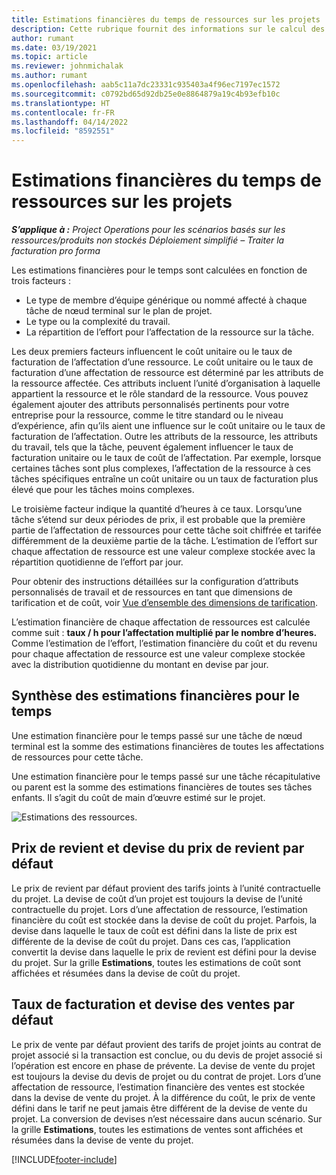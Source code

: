 ```yaml
---
title: Estimations financières du temps de ressources sur les projets
description: Cette rubrique fournit des informations sur le calcul des estimations financières pour le temps.
author: rumant
ms.date: 03/19/2021
ms.topic: article
ms.reviewer: johnmichalak
ms.author: rumant
ms.openlocfilehash: aab5c11a7dc23331c935403a4f96ec7197ec1572
ms.sourcegitcommit: c0792bd65d92db25e0e8864879a19c4b93efb10c
ms.translationtype: HT
ms.contentlocale: fr-FR
ms.lasthandoff: 04/14/2022
ms.locfileid: "8592551"
---
```

# <a name="financial-estimates-for-resource-time-on-projects"></a>Estimations financières du temps de ressources sur les projets

_**S’applique à :** Project Operations pour les scénarios basés sur les ressources/produits non stockés Déploiement simplifié – Traiter la facturation pro forma_

Les estimations financières pour le temps sont calculées en fonction de trois facteurs : 

- Le type de membre d’équipe générique ou nommé affecté à chaque tâche de nœud terminal sur le plan de projet. 
- Le type ou la complexité du travail.
- La répartition de l’effort pour l’affectation de la ressource sur la tâche. 

Les deux premiers facteurs influencent le coût unitaire ou le taux de facturation de l’affectation d’une ressource. Le coût unitaire ou le taux de facturation d’une affectation de ressource est déterminé par les attributs de la ressource affectée. Ces attributs incluent l’unité d’organisation à laquelle appartient la ressource et le rôle standard de la ressource. Vous pouvez également ajouter des attributs personnalisés pertinents pour votre entreprise pour la ressource, comme le titre standard ou le niveau d’expérience, afin qu’ils aient une influence sur le coût unitaire ou le taux de facturation de l’affectation.
Outre les attributs de la ressource, les attributs du travail, tels que la tâche, peuvent également influencer le taux de facturation unitaire ou le taux de coût de l’affectation. Par exemple, lorsque certaines tâches sont plus complexes, l’affectation de la ressource à ces tâches spécifiques entraîne un coût unitaire ou un taux de facturation plus élevé que pour les tâches moins complexes.   

Le troisième facteur indique la quantité d’heures à ce taux. Lorsqu’une tâche s’étend sur deux périodes de prix, il est probable que la première partie de l’affectation de ressources pour cette tâche soit chiffrée et tarifée différemment de la deuxième partie de la tâche. L’estimation de l’effort sur chaque affectation de ressource est une valeur complexe stockée avec la répartition quotidienne de l’effort par jour.

Pour obtenir des instructions détaillées sur la configuration d’attributs personnalisés de travail et de ressources en tant que dimensions de tarification et de coût, voir [Vue d’ensemble des dimensions de tarification](../pricing-costing/pricing-dimensions-overview.md).

L’estimation financière de chaque affectation de ressources est calculée comme suit : **taux / h pour l’affectation multiplié par le nombre d’heures.**  Comme l’estimation de l’effort, l’estimation financière du coût et du revenu pour chaque affectation de ressource est une valeur complexe stockée avec la distribution quotidienne du montant en devise par jour. 

## <a name="summarizing-financial-estimates-for-time"></a>Synthèse des estimations financières pour le temps
Une estimation financière pour le temps passé sur une tâche de nœud terminal est la somme des estimations financières de toutes les affectations de ressources pour cette tâche.

Une estimation financière pour le temps passé sur une tâche récapitulative ou parent est la somme des estimations financières de toutes ses tâches enfants. Il s’agit du coût de main d’œuvre estimé sur le projet. 

![Estimations des ressources.](./media/navigation12.png)

## <a name="default-cost-price-and-cost-currency"></a>Prix de revient et devise du prix de revient par défaut

Le prix de revient par défaut provient des tarifs joints à l’unité contractuelle du projet. La devise de coût d’un projet est toujours la devise de l’unité contractuelle du projet. Lors d’une affectation de ressource, l’estimation financière du coût est stockée dans la devise de coût du projet. Parfois, la devise dans laquelle le taux de coût est défini dans la liste de prix est différente de la devise de coût du projet. Dans ces cas, l’application convertit la devise dans laquelle le prix de revient est défini pour la devise du projet. Sur la grille **Estimations**, toutes les estimations de coût sont affichées et résumées dans la devise de coût du projet. 

## <a name="default-bill-rate-and-sales-currency"></a>Taux de facturation et devise des ventes par défaut

Le prix de vente par défaut provient des tarifs de projet joints au contrat de projet associé si la transaction est conclue, ou du devis de projet associé si l’opération est encore en phase de prévente. La devise de vente du projet est toujours la devise du devis de projet ou du contrat de projet. Lors d’une affectation de ressource, l’estimation financière des ventes est stockée dans la devise de vente du projet. À la différence du coût, le prix de vente défini dans le tarif ne peut jamais être différent de la devise de vente du projet. La conversion de devises n’est nécessaire dans aucun scénario. Sur la grille **Estimations**, toutes les estimations de ventes sont affichées et résumées dans la devise de vente du projet. 

[!INCLUDE[footer-include](../includes/footer-banner.md)]
